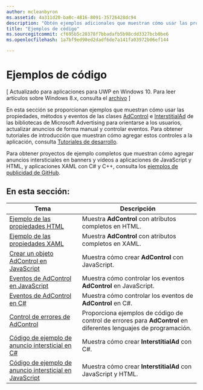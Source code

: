 ```yaml
---
author: mcleanbyron
ms.assetid: 4a311d20-ba8c-4816-8091-35726428dc94
description: "Obtén ejemplos adicionales que muestran cómo usar las propiedades, métodos y eventos de las clases AdControl e InterstitialAd en las bibliotecas de Microsoft Advertising."
title: "Ejemplos de código"
ms.sourcegitcommit: cf695b5c20378f7bbadafb5b98cdd3327bcb0be6
ms.openlocfilehash: 1a7bf9ed90ed2dadf6de7a141fa03972b06ef144

---
```


# Ejemplos de código


\[ Actualizado para aplicaciones para UWP en Windows 10. Para leer artículos sobre Windows 8.x, consulta el [archivo](http://go.microsoft.com/fwlink/p/?linkid=619132) \]

En esta sección se proporcionan ejemplos que muestran cómo usar las propiedades, métodos y eventos de las clases [AdControl](https://msdn.microsoft.com/library/windows/apps/microsoft.advertising.winrt.ui.adcontrol.aspx) e [InterstitialAd](https://msdn.microsoft.com/library/windows/apps/microsoft.advertising.winrt.ui.interstitialad.aspx) de las bibliotecas de Microsoft Advertising para orientarse a los usuarios, actualizar anuncios de forma manual y controlar eventos. Para obtener tutoriales de introducción que muestran cómo agregar estos controles a la aplicación, consulta [Tutoriales de desarrollo](developer-walkthroughs.md).

Para obtener proyectos de ejemplo completos que muestran cómo agregar anuncios intersticiales en banners y vídeos a aplicaciones de JavaScript y HTML, y aplicaciones XAML con C# y C++, consulta los [ejemplos de publicidad de GitHub](http://aka.ms/githubads).

## En esta sección:

|  Tema    | Descripción |               
|----------|-------|
| [Ejemplo de las propiedades HTML](html-properties-example.md)     | Muestra **AdControl** con atributos completos en HTML.        |
| [Ejemplo de las propiedades XAML](xaml-properties-example.md)     | Muestra **AdControl** con atributos completos en XAML.        |
| [Crear un objeto AdControl en JavaScript](create-an-adcontrol-in-javascript.md)     | Muestra cómo crear **AdControl** con JavaScript.        |
| [Eventos de AdControl en JavaScript](adcontrol-events-in-javascript.md)     | Muestra cómo controlar los eventos **AdControl** en JavaScript.       |
| [Eventos de AdControl en C#](adcontrol-events-in-c.md)     | Muestra cómo controlar los eventos de **AdControl** en C#.       |
| [Control de errores de AdControl](adcontrol-error-handling.md)     | Proporciona ejemplos de código de control de errores para **AdControl** en diferentes lenguajes de programación.        |
| [Código de ejemplo de anuncio intersticial en C#](interstitial-ad-sample-code-in-c.md)   | Muestra cómo crear <strong>InterstitialAd</strong> con C#.        |
| [Código de ejemplo de anuncio intersticial en JavaScript](interstitial-ad-sample-code-in-javascript.md)       | Muestra cómo crear <strong>InterstitialAd</strong> con JavaScript y HTML.        |



 

 

 



<!--HONumber=Jun16_HO4-->


